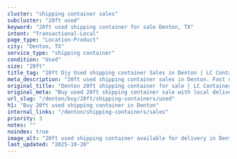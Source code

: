 ```yaml
---
cluster: "shipping container sales"
subcluster: "20ft used"
keyword: "20ft used shipping container for sale Denton, TX"
intent: "Transactional-Local"
page_type: "Location-Product"
city: "Denton, TX"
service_type: "shipping container"
condition: "Used"
size: "20ft"
title_tag: "20ft Djy Used shipping container Sales in Denton | LC Container"
meta_description: "20ft used shipping container sales in Denton. Fast delivery, competitive pricing. Serving shipping containers area. Quote ID: TN1. Call (214) 524-4168 for your free quote today."
original_title: "Denton 20ft shipping container for sale | LC Container"
original_meta: "Buy used 20ft shipping container sale with local delivery in Denton, TX. LC Container — local Since 2003. Request a fast quote today."
url_slug: "/denton/buy/20ft/shipping-containers/used"
h1: "Buy 20ft used shipping container in Denton"
internal_links: "/denton/shipping-containers/sales"
priority: 3
notes: ""
noindex: true
image_alt: "20ft used shipping container available for delivery in Denton"
last_updated: "2025-10-20"
---
```


<!-- TODO: Add unique city/inventory copy, images, and internal links here. -->
